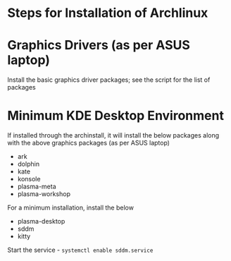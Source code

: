 # Steps for Installation of Archlinux

# Graphics Drivers (as per ASUS laptop)

Install the basic graphics driver packages; see the script for the list of packages

# Minimum KDE Desktop Environment

If installed through the archinstall, it will install the below packages along with the above graphics packages (as per ASUS laptop)

* ark
* dolphin
* kate
* konsole
* plasma-meta
* plasma-workshop

For a minimum installation, install the below

- plasma-desktop
- sddm
- kitty

Start the service - `systemctl enable sddm.service`




